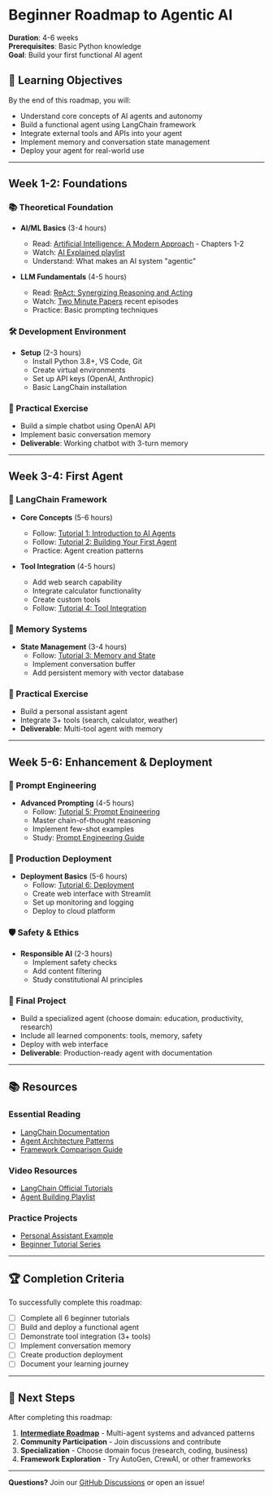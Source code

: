 # Beginner Roadmap to Agentic AI

**Duration**: 4-6 weeks  
**Prerequisites**: Basic Python knowledge  
**Goal**: Build your first functional AI agent

## 🎯 Learning Objectives

By the end of this roadmap, you will:
- Understand core concepts of AI agents and autonomy
- Build a functional agent using LangChain framework
- Integrate external tools and APIs into your agent
- Implement memory and conversation state management
- Deploy your agent for real-world use

---

## Week 1-2: Foundations

### 📚 Theoretical Foundation
- **AI/ML Basics** (3-4 hours)
  - Read: [Artificial Intelligence: A Modern Approach](https://www.amazon.com/Artificial-Intelligence-Modern-Approach-4th/dp/0134610997) - Chapters 1-2
  - Watch: [AI Explained playlist](https://www.youtube.com/@aiexplained-official)
  - Understand: What makes an AI system "agentic"

- **LLM Fundamentals** (4-5 hours)
  - Read: [ReAct: Synergizing Reasoning and Acting](https://arxiv.org/abs/2210.03629)
  - Watch: [Two Minute Papers](https://www.youtube.com/@TwoMinutePapers) recent episodes
  - Practice: Basic prompting techniques

### 🛠️ Development Environment
- **Setup** (2-3 hours)
  - Install Python 3.8+, VS Code, Git
  - Create virtual environments
  - Set up API keys (OpenAI, Anthropic)
  - Basic LangChain installation

### 🎯 Practical Exercise
- Build a simple chatbot using OpenAI API
- Implement basic conversation memory
- **Deliverable**: Working chatbot with 3-turn memory

---

## Week 3-4: First Agent

### 🦜 LangChain Framework
- **Core Concepts** (5-6 hours)
  - Follow: [Tutorial 1: Introduction to AI Agents](../../tutorials/beginner/01-introduction-to-agents/)
  - Follow: [Tutorial 2: Building Your First Agent](../../tutorials/beginner/02-first-agent-langchain/)
  - Practice: Agent creation patterns

- **Tool Integration** (4-5 hours)
  - Add web search capability
  - Integrate calculator functionality
  - Create custom tools
  - Follow: [Tutorial 4: Tool Integration](../../tutorials/beginner/04-tool-integration/)

### 🧠 Memory Systems
- **State Management** (3-4 hours)
  - Follow: [Tutorial 3: Memory and State](../../tutorials/beginner/03-memory-and-state/)
  - Implement conversation buffer
  - Add persistent memory with vector database

### 🎯 Practical Exercise
- Build a personal assistant agent
- Integrate 3+ tools (search, calculator, weather)
- **Deliverable**: Multi-tool agent with memory

---

## Week 5-6: Enhancement & Deployment

### 🎨 Prompt Engineering
- **Advanced Prompting** (4-5 hours)
  - Follow: [Tutorial 5: Prompt Engineering](../../tutorials/beginner/05-prompt-engineering/)
  - Master chain-of-thought reasoning
  - Implement few-shot examples
  - Study: [Prompt Engineering Guide](../cheat-sheets/prompt-engineering.md)

### 🚀 Production Deployment
- **Deployment Basics** (5-6 hours)
  - Follow: [Tutorial 6: Deployment](../../tutorials/beginner/06-deployment/)
  - Create web interface with Streamlit
  - Set up monitoring and logging
  - Deploy to cloud platform

### 🛡️ Safety & Ethics
- **Responsible AI** (2-3 hours)
  - Implement safety checks
  - Add content filtering
  - Study constitutional AI principles

### 🎯 Final Project
- Build a specialized agent (choose domain: education, productivity, research)
- Include all learned components: tools, memory, safety
- Deploy with web interface
- **Deliverable**: Production-ready agent with documentation

---

## 📚 Resources

### Essential Reading
- [LangChain Documentation](https://python.langchain.com/docs/get_started)
- [Agent Architecture Patterns](../cheat-sheets/agent-patterns.md)
- [Framework Comparison Guide](../cheat-sheets/framework-comparison.md)

### Video Resources
- [LangChain Official Tutorials](https://www.youtube.com/@LangChain)
- [Agent Building Playlist](https://www.youtube.com/playlist?list=PLfaIDFEXuae2LXbO1_PKyVJiQ23ZztA0x)

### Practice Projects
- [Personal Assistant Example](../../examples/personal-assistant/)
- [Beginner Tutorial Series](../../tutorials/beginner/)

---

## 🏆 Completion Criteria

To successfully complete this roadmap:

- [ ] Complete all 6 beginner tutorials
- [ ] Build and deploy a functional agent
- [ ] Demonstrate tool integration (3+ tools)
- [ ] Implement conversation memory
- [ ] Create production deployment
- [ ] Document your learning journey

---

## 🚀 Next Steps

After completing this roadmap:
1. **[Intermediate Roadmap](./intermediate.md)** - Multi-agent systems and advanced patterns
2. **Community Participation** - Join discussions and contribute
3. **Specialization** - Choose domain focus (research, coding, business)
4. **Framework Exploration** - Try AutoGen, CrewAI, or other frameworks

---

**Questions?** Join our [GitHub Discussions](https://github.com/yadavanujkumar/awesome-agentic-ai/discussions) or open an issue!